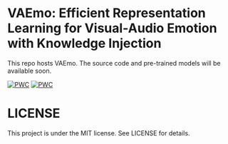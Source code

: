 # VAEmo: Efficient Representation Learning for Visual-Audio Emotion with Knowledge Injection 

This repo hosts VAEmo. The source code and pre-trained models will be available soon.

[![PWC](https://img.shields.io/endpoint.svg?url=https://paperswithcode.com/badge/vaemo-efficient-representation-learning-for/dynamic-facial-expression-recognition-on-mafw)](https://paperswithcode.com/sota/dynamic-facial-expression-recognition-on-mafw?p=vaemo-efficient-representation-learning-for)
[![PWC](https://img.shields.io/endpoint.svg?url=https://paperswithcode.com/badge/vaemo-efficient-representation-learning-for/video-emotion-recognition-on-crema-d)](https://paperswithcode.com/sota/video-emotion-recognition-on-crema-d?p=vaemo-efficient-representation-learning-for)

# LICENSE
This project is under the MIT license. See LICENSE for details.

